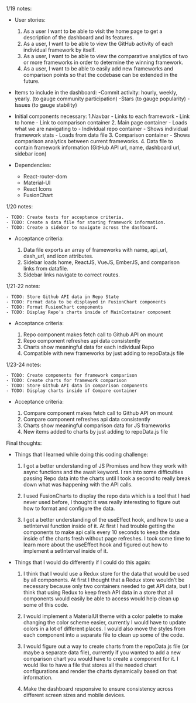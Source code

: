 
1/19 notes:

- User stories:
	1. As a user I want to be able to visit the home page to get a description of the dashboard and its features.
	2. As a user, I want to be able to view the GitHub activity of each individual framework by itself.
	3. As a user, I want to be able to view the comparative analytics of two or more frameworks in order to determine the winning framework.
	4. As a user, I want to be able to easily add new frameworks and comparison points so that the codebase can be extended in the future.
 
- Items to include in the dashboard:
	-Commit activity: hourly, weekly, yearly. (to gauge community participation)
	-Stars (to gauge popularity)
	-Issues (to gauge stability)

- Initial components necessary:
	1.Navbar
 		- Links to each framework
 		- Link to home
 		- Link to comparison container
	2. Main page container
 		- Loads what we are navigating to
 		- Individual repo container
 		- Shows individual framework stats
 		- Loads from data file
	3. Comparison container
 		- Shows comparison analytics between current frameworks.
	4. Data file to contain framework information (GitHub API url, name, dashboard url, sidebar icon)
 
- Dependencies:
	- React-router-dom
	- Material-UI
	- React Icons
	- FusionChart
 
 
1/20 notes:

	- TODO: Create tests for acceptance criteria.
	- TODO: Create a data file for storing framework information.
	- TODO: Create a sidebar to navigate across the dashboard.

- Acceptance criteria:

	1. Data file exports an array of frameworks with name, api_url, dash_url, and icon attributes.
	2. Sidebar loads home, ReactJS, VueJS, EmberJS, and comparison links from datafile.
	3. Sidebar links navigate to correct routes. 

1/21-22 notes:

	- TODO: Store Github API data in Repo State
	- TODO: Format data to be displayed in FusionChart components
	- TODO: Format FusionChart components
	- TODO: Display Repo’s charts inside of MainContainer component
 
- Acceptance criteria:

	1. Repo component makes fetch call to Github API on mount
	2. Repo component refreshes api data consistently
	3. Charts show meaningful data for each individual Repo
	4. Compatible with new frameworks by just adding to repoData.js file

1/23-24 notes:

	- TODO: Create components for framework comparison
	- TODO: Create charts for framework comparison
	- TODO: Store Github API data in comparison components
	- TODO: Display charts inside of Compare container
 
- Acceptance criteria:

	1. Compare component makes fetch call to Github API on mount
	2. Compare component refreshes api data consistently
	3. Charts show meaningful comparison data for JS frameworks
	4. New items added to charts by just adding to repoData.js file
 
Final thoughts:

- Things that I learned while doing this coding challenge:

 	1. I got a better understanding of JS Promises and how they work with async functions and the await keyword. I ran into some difficulties passing Repo data into the charts until I took a second to really break down what was happening with the API calls.
 
 	2. I used FusionCharts to display the repo data which is a tool that I had never used before, I thought it was really interesting to figure out how to format and configure the data.
 
 	3. I got a better understanding of the useEffect hook, and how to use a setInterval function inside of it. At first I had trouble getting the components to make api calls every 10 seconds to keep the data inside of the charts fresh without page refreshes. I took some time to learn more about the useEffect hook and figured out how to implement a setInterval inside of it.
 
- Things that I would do differently if I could do this again:

 	1. I think that I would use a Redux store for the data that would be used by all components. At first I thought that a Redux store wouldn’t be necessary because only two containers needed to get API data, but I think that using Redux to keep fresh API data in a store that all components would easily be able to access would help clean up some of this code.
 
	2.  I would implement a MaterialUI theme with a color palette to make changing the color scheme easier, currently I would have to update colors in a lot of different places. I would also move the styles from each component into a separate file to clean up some of the code. 

 	3. I would figure out a way to create charts from the repoData.js file (or maybe a separate data file), currently if you wanted to add a new comparison chart you would have to create a component for it. I would like to have a file that stores all the needed chart configurations and render the charts dynamically based on that information.
 
 	4. Make the dashboard responsive to ensure consistency across different screen sizes and mobile devices.
